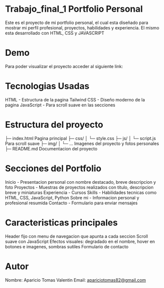 # Trabajo_final_1 Portfolio Personal
Este es el proyecto de mi portfolio personal, el cual esta diseñado para mostrar mi perfil profesional, proyectos, habilidades y experiencia. El mismo esta desarrollado con HTML, CSS y JAVASCRIPT 

# Demo
Para poder visualizar el proyecto acceder al siguiente link:

# Tecnologias Usadas
HTML - Estructura de la pagina
Tailwind CSS - Diseño moderno de la pagina
JavaScript - Para scroll suave en las secciones

# Estructura del proyecto
├─ index.html Pagina principal
├─ css/
│ └─ style.css
├─ js/
│ └─ script.js Para scroll suave
├─ img/
│ └─ ... Imagenes del proyecto y fotos personales
├─  README.md Documentacion del proyecto

# Secciones del Portfolio
Inicio - Presentacion personal con nombre destacado, breve descripcion y foto
Proyectos - Muestras de proyectos realizados con titulo, descripcion breve y miniaturas
Experiencia - Cursos
Skills - Habilidades tecnicas como HTML, CSS, JavaScript, Python
Sobre mi - Informacion personal y profesional resumida
Contacto - Formulario para enviar mensajes

# Caracteristicas principales
Header fijo con menu de navegacion que apunta a cada seccion
Scroll suave con JavaScript
Efectos visuales: degradado en el nombre, hover en botones e imagenes, sombras sutiles
Formulario de contacto 

# Autor
Nombre: Aparicio Tomas Valentin
Email: apariciotomas82@gmail.com
